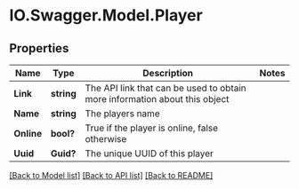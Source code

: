 # IO.Swagger.Model.Player
## Properties

Name | Type | Description | Notes
------------ | ------------- | ------------- | -------------
**Link** | **string** | The API link that can be used to obtain more information about this object | 
**Name** | **string** | The players name | 
**Online** | **bool?** | True if the player is online, false otherwise | 
**Uuid** | **Guid?** | The unique UUID of this player | 

[[Back to Model list]](../README.md#documentation-for-models) [[Back to API list]](../README.md#documentation-for-api-endpoints) [[Back to README]](../README.md)


